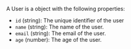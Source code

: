 A User is a object with the following properties:
- `id` (string): The unique identifier of the user 
- `name` (string): The name of the user.
- `email` (string): The email of the user.
- `age` (number): The age of the user.

